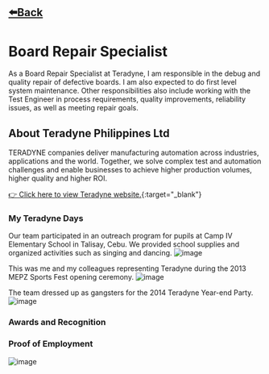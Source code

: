## [⬅️Back](./)
# Board Repair Specialist
As a Board Repair Specialist at Teradyne, I am responsible in the debug and quality repair of defective boards. I am also expected to do first level system maintenance. Other responsibilities also include working with the Test Engineer in process requirements, quality improvements, reliability issues, as well as meeting repair goals. 

## About Teradyne Philippines Ltd
TERADYNE companies deliver manufacturing automation across industries, applications and the world. Together, we solve complex test and automation challenges and enable businesses to achieve higher production volumes, higher quality and higher ROI.

[👉 Click here to view Teradyne website.](https://www.teradyne.com/semiconductor-testing/){:target="_blank"}

### My Teradyne Days

Our team participated in an outreach program for pupils at Camp IV Elementary School in Talisay, Cebu. We provided school supplies and organized activities such as singing and dancing.
![image](https://github.com/greatcyan/cyrus-baruc-data-analytics-portfolio/assets/95137493/1aba76dc-c41d-4ee3-a072-6f960a819a08)

This was me and my colleagues representing Teradyne during the 2013 MEPZ Sports Fest opening ceremony.
![image](https://github.com/greatcyan/cyrus-baruc-data-analytics-portfolio/assets/95137493/77687f7e-49c0-4ccb-9d6c-51a368a5211d "2013 Sports Fest")

The team dressed up as gangsters for the 2014 Teradyne Year-end Party.
![image](https://github.com/greatcyan/cyrus-baruc-data-analytics-portfolio/assets/95137493/7067c771-8e0c-49d0-a207-0128d1353bc1 "2014 Year-End Party")

### Awards and Recognition

### Proof of Employment
![image](https://github.com/greatcyan/cyrus-baruc-data-analytics-portfolio/assets/95137493/7a8cc847-1f03-4d6c-a47e-2cf1a6d58a47)


